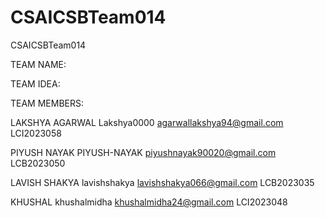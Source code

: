 # CSAICSBTeam014
CSAICSBTeam014

TEAM NAME: 

TEAM IDEA:

TEAM MEMBERS:

  LAKSHYA AGARWAL Lakshya0000 agarwallakshya94@gmail.com LCI2023058

  PIYUSH NAYAK PIYUSH-NAYAK piyushnayak90020@gmail.com LCB2023050

  LAVISH SHAKYA lavishshakya lavishshakya066@gmail.com LCB2023035

  KHUSHAL   khushalmidha    khushalmidha24@gmail.com  LCI2023048
